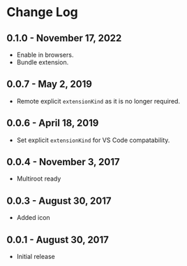 # Change Log

## 0.1.0 - November 17, 2022
- Enable in browsers.
- Bundle extension.

## 0.0.7 - May 2, 2019
- Remote explicit `extensionKind` as it is no longer required.

## 0.0.6 - April 18, 2019
- Set explicit `extensionKind` for VS Code compatability.

## 0.0.4 - November 3, 2017
- Multiroot ready

## 0.0.3 - August 30, 2017
- Added icon

## 0.0.1 - August 30, 2017
- Initial release